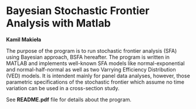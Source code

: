 # Bayesian Stochastic Frontier Analysis with Matlab

**Kamil Makieła** 

The purpose of the program is to run stochastic frontier analysis (SFA) using Bayesian approach, BSFA hereafter. The program is written in MATLAB and implements well-known SFA models like normal-exponential and normal-half-normal as well as two Varrying Efficiency Distribution (VED) models. It is intendent mainly for panel data analyses, however, those parametric specifications of the stochastic frontier which assume no time variation can be used in a cross-section study.

See **README.pdf** file for details about the program. 
